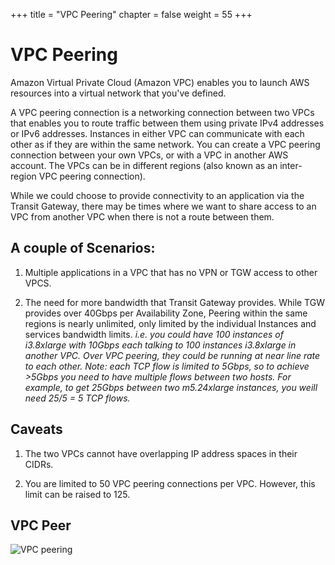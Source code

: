 +++
title = "VPC Peering"
chapter = false
weight = 55
+++

# VPC Peering

Amazon Virtual Private Cloud (Amazon VPC) enables you to launch AWS resources into a virtual network that you've defined.

A VPC peering connection is a networking connection between two VPCs that enables you to route traffic between them using private IPv4 addresses or IPv6 addresses. Instances in either VPC can communicate with each other as if they are within the same network. You can create a VPC peering connection between your own VPCs, or with a VPC in another AWS account. The VPCs can be in different regions (also known as an inter-region VPC peering connection).

While we could choose to provide connectivity to an application via the Transit Gateway, there may be times where we want to share access to an VPC from another VPC when there is not a route between them. 

## A couple of Scenarios:

1. Multiple applications in a VPC that has no VPN or TGW access to other VPCS.

1. The need for more bandwidth that Transit Gateway provides. While TGW provides over 40Gbps per Availability Zone, Peering within the same regions is nearly unlimited, only limited by the individual Instances and services bandwidth limits. *i.e. you could have 100 instances of i3.8xlarge with 10Gbps each talking to 100 instances i3.8xlarge in another VPC. Over VPC peering, they could be running at near line rate to each other. Note: each TCP flow is limited to 5Gbps, so to achieve >5Gbps you need to have multiple flows between two hosts. For example, to get 25Gbps between two m5.24xlarge instances, you weill need 25/5 = 5 TCP flows.*

## Caveats

1. The two VPCs cannot have overlapping IP address spaces in their CIDRs. 

1. You are limited to 50 VPC peering connections per VPC. However, this limit can be raised to 125.


## VPC Peer

![VPC peering](../images/peer-np1tonp2diagram.png)



